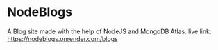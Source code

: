 # NodeBlogs
A Blog site made with the help of NodeJS and MongoDB Atlas.
live link: https://nodeblogs.onrender.com/blogs